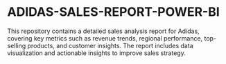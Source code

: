 # ADIDAS-SALES-REPORT-POWER-BI
This repository contains a detailed sales analysis report for Adidas, covering key metrics such as revenue trends, regional performance, top-selling products, and customer insights. The report includes data visualization and actionable insights to improve sales strategy.
